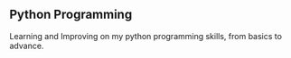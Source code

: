 ## Python Programming

Learning and Improving on my python programming skills, from basics to advance.